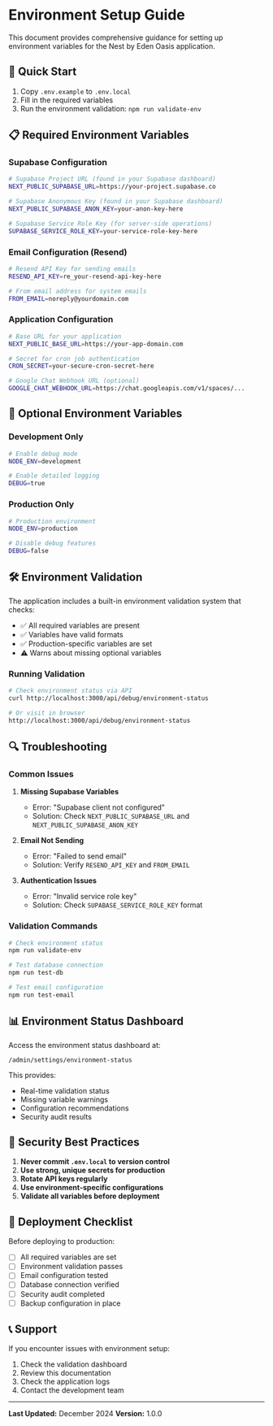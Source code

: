 # Environment Setup Guide

This document provides comprehensive guidance for setting up environment variables for the Nest by Eden Oasis application.

## 🚀 Quick Start

1. Copy `.env.example` to `.env.local`
2. Fill in the required variables
3. Run the environment validation: `npm run validate-env`

## 📋 Required Environment Variables

### Supabase Configuration

```bash
# Supabase Project URL (found in your Supabase dashboard)
NEXT_PUBLIC_SUPABASE_URL=https://your-project.supabase.co

# Supabase Anonymous Key (found in your Supabase dashboard)
NEXT_PUBLIC_SUPABASE_ANON_KEY=your-anon-key-here

# Supabase Service Role Key (for server-side operations)
SUPABASE_SERVICE_ROLE_KEY=your-service-role-key-here
```

### Email Configuration (Resend)

```bash
# Resend API Key for sending emails
RESEND_API_KEY=re_your-resend-api-key-here

# From email address for system emails
FROM_EMAIL=noreply@yourdomain.com
```

### Application Configuration

```bash
# Base URL for your application
NEXT_PUBLIC_BASE_URL=https://your-app-domain.com

# Secret for cron job authentication
CRON_SECRET=your-secure-cron-secret-here

# Google Chat Webhook URL (optional)
GOOGLE_CHAT_WEBHOOK_URL=https://chat.googleapis.com/v1/spaces/...
```

## 🔧 Optional Environment Variables

### Development Only

```bash
# Enable debug mode
NODE_ENV=development

# Enable detailed logging
DEBUG=true
```

### Production Only

```bash
# Production environment
NODE_ENV=production

# Disable debug features
DEBUG=false
```

## 🛠️ Environment Validation

The application includes a built-in environment validation system that checks:

- ✅ All required variables are present
- ✅ Variables have valid formats
- ✅ Production-specific variables are set
- ⚠️ Warns about missing optional variables

### Running Validation

```bash
# Check environment status via API
curl http://localhost:3000/api/debug/environment-status

# Or visit in browser
http://localhost:3000/api/debug/environment-status
```

## 🔍 Troubleshooting

### Common Issues

1. **Missing Supabase Variables**
   - Error: "Supabase client not configured"
   - Solution: Check `NEXT_PUBLIC_SUPABASE_URL` and `NEXT_PUBLIC_SUPABASE_ANON_KEY`

2. **Email Not Sending**
   - Error: "Failed to send email"
   - Solution: Verify `RESEND_API_KEY` and `FROM_EMAIL`

3. **Authentication Issues**
   - Error: "Invalid service role key"
   - Solution: Check `SUPABASE_SERVICE_ROLE_KEY` format

### Validation Commands

```bash
# Check environment status
npm run validate-env

# Test database connection
npm run test-db

# Test email configuration
npm run test-email
```

## 📊 Environment Status Dashboard

Access the environment status dashboard at:

```
/admin/settings/environment-status
```

This provides:

- Real-time validation status
- Missing variable warnings
- Configuration recommendations
- Security audit results

## 🔐 Security Best Practices

1. **Never commit `.env.local` to version control**
2. **Use strong, unique secrets for production**
3. **Rotate API keys regularly**
4. **Use environment-specific configurations**
5. **Validate all variables before deployment**

## 🚀 Deployment Checklist

Before deploying to production:

- [ ] All required variables are set
- [ ] Environment validation passes
- [ ] Email configuration tested
- [ ] Database connection verified
- [ ] Security audit completed
- [ ] Backup configuration in place

## 📞 Support

If you encounter issues with environment setup:

1. Check the validation dashboard
2. Review this documentation
3. Check the application logs
4. Contact the development team

---

**Last Updated:** December 2024
**Version:** 1.0.0
